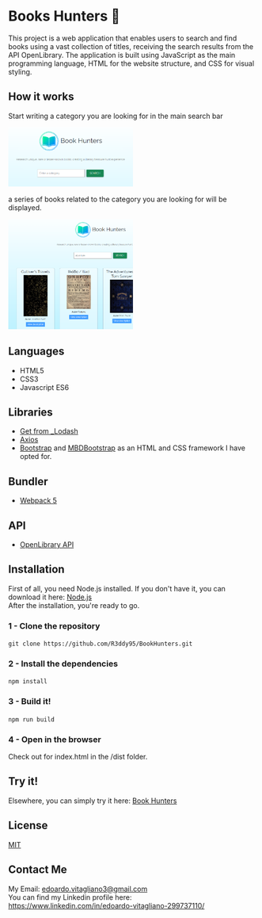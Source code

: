 # Books Hunters :book:
This project is a web application that enables users to search and find books using a vast collection of titles, receiving the search results from the API OpenLibrary. The application is built using JavaScript as the main programming language, HTML for the website structure, and CSS for visual styling.


## How it works
Start writing a category you are looking for in the main search bar

<img src="src/img/BookHunters.png" width="50%" height="50%">

a series of books related to the category you are looking for will be displayed.

<img src="src/img/SearchBooks.png" width="50%" height="50%">

## Languages
* HTML5
* CSS3
* Javascript ES6

## Libraries
* [Get from _Lodash](https://lodash.com/docs/4.17.15#get)
* [Axios](https://axios-http.com/)
* [Bootstrap](https://getbootstrap.com/) and [MBDBootstrap](https://mdbootstrap.com/) as an HTML and CSS framework I have opted for.

## Bundler
* [Webpack 5](https://webpack.js.org/)

## API
* [OpenLibrary API](https://openlibrary.org/developers/api)

## Installation
First of all, you need Node.js installed.
If you don't have it, you can download it here:
[Node.js](https://nodejs.org/it/download/)<br>
After the installation, you're ready to go.

### 1 - Clone the repository
`git clone https://github.com/R3ddy95/BookHunters.git`
### 2 - Install the dependencies
`npm install`
### 3 - Build it!
`npm run build`

### 4 - Open in the browser
Check out for index.html in the /dist folder.


##  Try it!
Elsewhere, you can simply try it here:
[Book Hunters](https://r3ddy95.github.io/BookHunters/)

##  License
[MIT](https://choosealicense.com/licenses/mit/)

## Contact Me
My Email: edoardo.vitagliano3@gmail.com <br>
You can find my Linkedin profile here: https://www.linkedin.com/in/edoardo-vitagliano-299737110/

